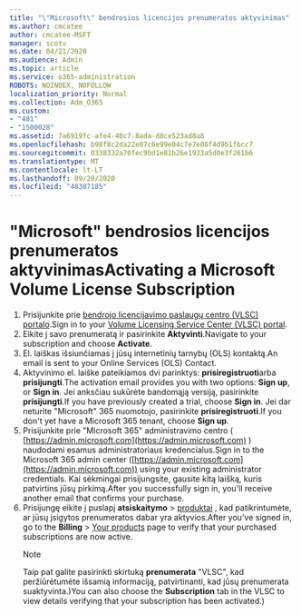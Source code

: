 ```yaml
---
title: "\"Microsoft\" bendrosios licencijos prenumeratos aktyvinimas"
ms.author: cmcatee
author: cmcatee-MSFT
manager: scotv
ms.date: 04/21/2020
ms.audience: Admin
ms.topic: article
ms.service: o365-administration
ROBOTS: NOINDEX, NOFOLLOW
localization_priority: Normal
ms.collection: Adm_O365
ms.custom:
- "481"
- "1500028"
ms.assetid: 7a6919fc-afe4-40c7-8ada-d8ce523ad8a8
ms.openlocfilehash: b98f8c2da22e07c6e99e04c7e7e06f4d9b1fbcc7
ms.sourcegitcommit: 0338332a70fec9bd1e81b26e1933a5d0e3f261b6
ms.translationtype: MT
ms.contentlocale: lt-LT
ms.lasthandoff: 09/29/2020
ms.locfileid: "48307185"
---
```

# <a name="activating-a-microsoft-volume-license-subscription"></a><span data-ttu-id="5800f-102">"Microsoft" bendrosios licencijos prenumeratos aktyvinimas</span><span class="sxs-lookup"><span data-stu-id="5800f-102">Activating a Microsoft Volume License Subscription</span></span>

1. <span data-ttu-id="5800f-103">Prisijunkite prie [bendrojo licencijavimo paslaugų centro (VLSC) portalo](https://go.microsoft.com/fwlink/p/?LinkId=329762).</span><span class="sxs-lookup"><span data-stu-id="5800f-103">Sign in to your [Volume Licensing Service Center (VLSC) portal](https://go.microsoft.com/fwlink/p/?LinkId=329762).</span></span>
2. <span data-ttu-id="5800f-104">Eikite į savo prenumeratą ir pasirinkite **Aktyvinti**.</span><span class="sxs-lookup"><span data-stu-id="5800f-104">Navigate to your subscription and choose **Activate**.</span></span>
3. <span data-ttu-id="5800f-105">El. laiškas išsiunčiamas į jūsų internetinių tarnybų (OLS) kontaktą.</span><span class="sxs-lookup"><span data-stu-id="5800f-105">An email is sent to your Online Services (OLS) Contact.</span></span>
4. <span data-ttu-id="5800f-106">Aktyvinimo el. laiške pateikiamos dvi parinktys: **prisiregistruoti**arba **prisijungti**.</span><span class="sxs-lookup"><span data-stu-id="5800f-106">The activation email provides you with two options: **Sign up**, or **Sign in**.</span></span> <span data-ttu-id="5800f-107">Jei anksčiau sukūrėte bandomąją versiją, pasirinkite **prisijungti**.</span><span class="sxs-lookup"><span data-stu-id="5800f-107">If you have previously created a trial, choose **Sign in**.</span></span> <span data-ttu-id="5800f-108">Jei dar neturite "Microsoft" 365 nuomotojo, pasirinkite **prisiregistruoti**.</span><span class="sxs-lookup"><span data-stu-id="5800f-108">If you don't yet have a Microsoft 365 tenant, choose **Sign up**.</span></span>
5. <span data-ttu-id="5800f-109">Prisijunkite prie "Microsoft 365" administravimo centro ( [https://admin.microsoft.com](https://admin.microsoft.com) ) naudodami esamus administratoriaus kredencialus.</span><span class="sxs-lookup"><span data-stu-id="5800f-109">Sign in to the Microsoft 365 admin center ([https://admin.microsoft.com](https://admin.microsoft.com)) using your existing administrator credentials.</span></span> <span data-ttu-id="5800f-110">Kai sėkmingai prisijungsite, gausite kitą laišką, kuris patvirtins jūsų pirkimą.</span><span class="sxs-lookup"><span data-stu-id="5800f-110">After you successfully sign in, you'll receive another email that confirms your purchase.</span></span>
6. <span data-ttu-id="5800f-111">Prisijungę eikite į puslapį **atsiskaitymo** \> [produktai](https://go.microsoft.com/fwlink/p/?linkid=842054) , kad patikrintumėte, ar jūsų įsigytos prenumeratos dabar yra aktyvios.</span><span class="sxs-lookup"><span data-stu-id="5800f-111">After you've signed in, go to the **Billing** \> [Your products](https://go.microsoft.com/fwlink/p/?linkid=842054) page to verify that your purchased subscriptions are now active.</span></span> 
    > [!NOTE]
    > <span data-ttu-id="5800f-112">Taip pat galite pasirinkti skirtuką **prenumerata** "VLSC", kad peržiūrėtumėte išsamią informaciją, patvirtinanti, kad jūsų prenumerata suaktyvinta.)</span><span class="sxs-lookup"><span data-stu-id="5800f-112">You can also choose the **Subscription** tab in the VLSC to view details verifying that your subscription has been activated.)</span></span>
